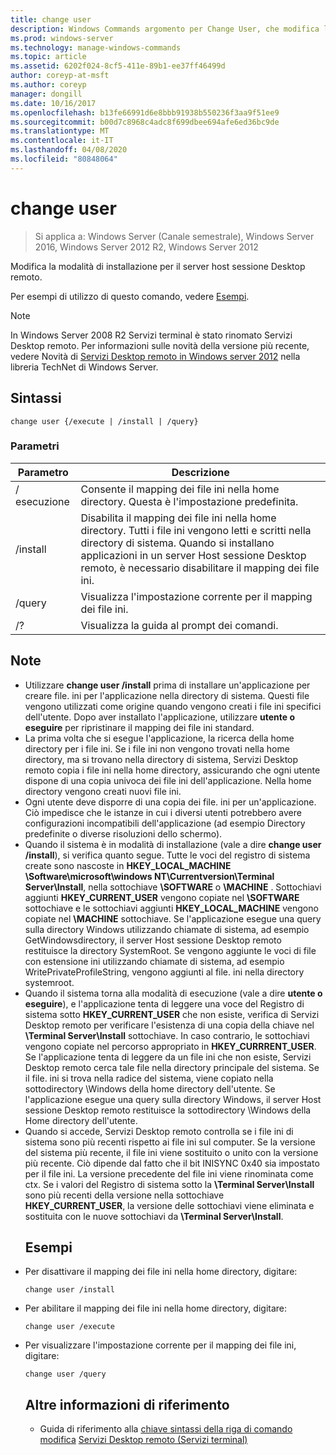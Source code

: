 ```yaml
---
title: change user
description: Windows Commands argomento per Change User, che modifica la modalità di installazione per il server host sessione Desktop remoto.
ms.prod: windows-server
ms.technology: manage-windows-commands
ms.topic: article
ms.assetid: 6202f024-8cf5-411e-89b1-ee37ff46499d
author: coreyp-at-msft
ms.author: coreyp
manager: dongill
ms.date: 10/16/2017
ms.openlocfilehash: b13fe66991d6e8bbb91938b550236f3aa9f51ee9
ms.sourcegitcommit: b00d7c8968c4adc8f699dbee694afe6ed36bc9de
ms.translationtype: MT
ms.contentlocale: it-IT
ms.lasthandoff: 04/08/2020
ms.locfileid: "80848064"
---
```

# <a name="change-user"></a>change user

> Si applica a: Windows Server (Canale semestrale), Windows Server 2016, Windows Server 2012 R2, Windows Server 2012

Modifica la modalità di installazione per il server host sessione Desktop remoto.

Per esempi di utilizzo di questo comando, vedere [Esempi](#BKMK_examples).

> [!NOTE]
> In Windows Server 2008 R2 Servizi terminal è stato rinomato Servizi Desktop remoto. Per informazioni sulle novità della versione più recente, vedere Novità di [Servizi Desktop remoto in Windows server 2012](https://technet.microsoft.com/library/hh831527) nella libreria TechNet di Windows Server.

## <a name="syntax"></a>Sintassi
```
change user {/execute | /install | /query}
```
### <a name="parameters"></a>Parametri

| Parametro |                                                                                                 Descrizione                                                                                                  |
|-----------|--------------------------------------------------------------------------------------------------------------------------------------------------------------------------------------------------------------|
| / esecuzione  |                                                                Consente il mapping dei file ini nella home directory. Questa è l'impostazione predefinita.                                                                 |
| /install  | Disabilita il mapping dei file ini nella home directory. Tutti i file ini vengono letti e scritti nella directory di sistema. Quando si installano applicazioni in un server Host sessione Desktop remoto, è necessario disabilitare il mapping dei file ini. |
|  /query   |                                                                             Visualizza l'impostazione corrente per il mapping dei file ini.                                                                              |
|    /?     |                                                                                     Visualizza la guida al prompt dei comandi.                                                                                     |

## <a name="remarks"></a>Note
- Utilizzare **change user /install** prima di installare un'applicazione per creare file. ini per l'applicazione nella directory di sistema. Questi file vengono utilizzati come origine quando vengono creati i file ini specifici dell'utente. Dopo aver installato l'applicazione, utilizzare **utente o eseguire** per ripristinare il mapping dei file ini standard.
- La prima volta che si esegue l'applicazione, la ricerca della home directory per i file ini. Se i file ini non vengono trovati nella home directory, ma si trovano nella directory di sistema, Servizi Desktop remoto copia i file ini nella home directory, assicurando che ogni utente dispone di una copia univoca dei file ini dell'applicazione. Nella home directory vengono creati nuovi file ini.
- Ogni utente deve disporre di una copia dei file. ini per un'applicazione. Ciò impedisce che le istanze in cui i diversi utenti potrebbero avere configurazioni incompatibili dell'applicazione (ad esempio Directory predefinite o diverse risoluzioni dello schermo).
- Quando il sistema è in modalità di installazione (vale a dire **change user /install**), si verifica quanto segue. Tutte le voci del registro di sistema create sono nascoste in **HKEY_LOCAL_MACHINE \Software\microsoft\windows NT\Currentversion\Terminal Server\Install**, nella sottochiave **\SOFTWARE** o **\MACHINE** . Sottochiavi aggiunti **HKEY_CURRENT_USER** vengono copiate nel **\SOFTWARE** sottochiave e le sottochiavi aggiunti **HKEY_LOCAL_MACHINE** vengono copiate nel **\MACHINE** sottochiave. Se l'applicazione esegue una query sulla directory Windows utilizzando chiamate di sistema, ad esempio GetWindowsdirectory, il server Host sessione Desktop remoto restituisce la directory SystemRoot. Se vengono aggiunte le voci di file con estensione ini utilizzando chiamate di sistema, ad esempio WritePrivateProfileString, vengono aggiunti al file. ini nella directory systemroot.
- Quando il sistema torna alla modalità di esecuzione (vale a dire **utente o eseguire**), e l'applicazione tenta di leggere una voce del Registro di sistema sotto **HKEY_CURRENT_USER** che non esiste, verifica di Servizi Desktop remoto per verificare l'esistenza di una copia della chiave nel **\Terminal Server\Install** sottochiave. In caso contrario, le sottochiavi vengono copiate nel percorso appropriato in **HKEY_CURRRENT_USER**. Se l'applicazione tenta di leggere da un file ini che non esiste, Servizi Desktop remoto cerca tale file nella directory principale del sistema. Se il file. ini si trova nella radice del sistema, viene copiato nella sottodirectory \Windows della home directory dell'utente. Se l'applicazione esegue una query sulla directory Windows, il server Host sessione Desktop remoto restituisce la sottodirectory \Windows della Home directory dell'utente.
- Quando si accede, Servizi Desktop remoto controlla se i file ini di sistema sono più recenti rispetto ai file ini sul computer. Se la versione del sistema più recente, il file ini viene sostituito o unito con la versione più recente. Ciò dipende dal fatto che il bit INISYNC 0x40 sia impostato per il file ini. La versione precedente del file ini viene rinominata come ctx. Se i valori del Registro di sistema sotto la **\Terminal Server\Install** sono più recenti della versione nella sottochiave **HKEY_CURRENT_USER**, la versione delle sottochiavi viene eliminata e sostituita con le nuove sottochiavi da **\Terminal Server\Install**.
  ## <a name="examples"></a><a name=BKMK_examples></a>Esempi
- Per disattivare il mapping dei file ini nella home directory, digitare:
  ```
  change user /install
  ```
- Per abilitare il mapping dei file ini nella home directory, digitare:
  ```
  change user /execute
  ```
- Per visualizzare l'impostazione corrente per il mapping dei file ini, digitare:
  ```
  change user /query
  ```
  ## <a name="additional-references"></a>Altre informazioni di riferimento
  - Guida di riferimento alla [chiave sintassi della riga di comando](command-line-syntax-key.md)
  [modifica](change.md)
  [Servizi Desktop remoto (Servizi terminal)](remote-desktop-services-terminal-services-command-reference.md)
